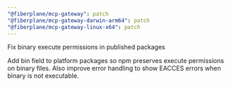```yaml
---
"@fiberplane/mcp-gateway": patch
"@fiberplane/mcp-gateway-darwin-arm64": patch
"@fiberplane/mcp-gateway-linux-x64": patch
---
```


Fix binary execute permissions in published packages

Add bin field to platform packages so npm preserves execute permissions on binary files. Also improve error handling to show EACCES errors when binary is not executable.
